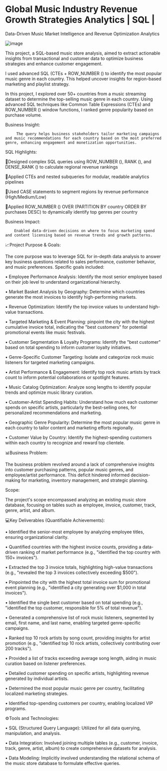# Global Music Industry Revenue Growth Strategies Analytics | SQL | 

Data-Driven Music Market Intelligence and Revenue Optimization Analytics


![image](https://github.com/user-attachments/assets/d735ac90-b336-46c1-9226-ab0472f7a82f)



This project, a SQL-based music store analysis, aimed to extract actionable insights from transactional and customer data to optimize business strategies and enhance customer engagement.

I used advanced SQL (CTEs + ROW_NUMBER () to identify the most popular music genre in each country. This helped uncover insights for region-based marketing and playlist strategy.

In this project, I explored over 50+ countries from a music streaming dataset to determine the top-selling music genre in each country. Using advanced SQL techniques like Common Table Expressions (CTEs) and ROW_NUMBER () window functions, I ranked genre popularity based on purchase volume.

Business Insight:

         The query helps business stakeholders tailor marketing campaigns and music recommendations for each country based on the most preferred genre, enhancing engagement and monetization opportunities.
         
SQL Highlights:

   🎵Designed complex SQL queries using ROW_NUMBER (), RANK (), and DENSE_RANK () to calculate regional revenue rankings
   
   🎵Applied CTEs and nested subqueries for modular, readable analytics pipelines
   
   🎵Used CASE statements to segment regions by revenue performance (High/Medium/Low)
   
   🎵Applied ROW_NUMBER () OVER (PARTITION BY country ORDER BY purchases DESC) to dynamically identify top genres per country
   
Business Impact:

        Enabled data-driven decisions on where to focus marketing spend and content licensing based on revenue trends and growth patterns.

📈Project Purpose & Goals:

The core purpose was to leverage SQL for in-depth data analysis to answer key business questions related to sales performance, customer behavior, and music preferences. Specific goals included:

•	Employee Performance Analysis: Identify the most senior employee based on their job level to understand organizational hierarchy.

•	Market Basket Analysis by Geography: Determine which countries generate the most invoices to identify high-performing markets.

•	Revenue Optimization: Identify the top invoice values to understand high-value transactions.

•	Targeted Marketing & Event Planning: pinpoint the city with the highest cumulative invoice total, indicating the "best customers" for potential promotional events like music festivals.

•	Customer Segmentation & Loyalty Programs: Identify the "best customer" based on total spending to inform customer loyalty initiatives.

•	Genre-Specific Customer Targeting: Isolate and categorize rock music listeners for targeted marketing campaigns.

•	Artist Performance & Engagement: Identify top rock music artists by track count to inform potential collaborations or spotlight features.

•	Music Catalog Optimization: Analyze song lengths to identify popular trends and optimize music library curation.

•	Customer-Artist Spending Habits: Understand how much each customer spends on specific artists, particularly the best-selling ones, for personalized recommendations and marketing.

•	Geographic Genre Popularity: Determine the most popular music genre in each country to tailor content and marketing efforts regionally.

•	Customer Value by Country: Identify the highest-spending customers within each country to recognize and reward top clientele.

📊Business Problem:

The business problem revolved around a lack of comprehensive insights into customer purchasing patterns, popular music genres, and employee/artist performance. This deficit hindered informed decision-making for marketing, inventory management, and strategic planning.

Scope:

The project's scope encompassed analyzing an existing music store database, focusing on tables such as employee, invoice, customer, track, genre, artist, and album.

💻Key Deliverables (Quantifiable Achievements):

•	Identified the senior-most employee by analyzing employee titles, ensuring organizational clarity.

•	Quantified countries with the highest invoice counts, providing a data-driven ranking of market performance (e.g., "identified the top country with 150+ invoices").

•	Extracted the top 3 invoice totals, highlighting high-value transactions (e.g., "revealed the top 3 invoices collectively exceeding $500").

•	Pinpointed the city with the highest total invoice sum for promotional event planning (e.g., "identified a city generating over $1,000 in total invoices").

•	Identified the single best customer based on total spending (e.g., "identified the top customer, responsible for 5% of total revenue").

•	Generated a comprehensive list of rock music listeners, segmented by email, first name, and last name, enabling targeted genre-specific campaigns.

•	Ranked top 10 rock artists by song count, providing insights for artist promotion (e.g., "identified top 10 rock artists, collectively contributing over 200 tracks").

•	Provided a list of tracks exceeding average song length, aiding in music curation based on listener preferences.

•	Detailed customer spending on specific artists, highlighting revenue generated by individual artists.

•	Determined the most popular music genre per country, facilitating localized marketing strategies.

•	Identified top-spending customers per country, enabling localized VIP programs.

⚙️Tools and Technologies:

•	SQL (Structured Query Language): Utilized for all data querying, manipulation, and analysis.

•	Data Integration: Involved joining multiple tables (e.g., customer, invoice, track, genre, artist, album) to create comprehensive datasets for analysis.

•	Data Modeling: Implicitly involved understanding the relational schema of the music store database to formulate effective queries.
